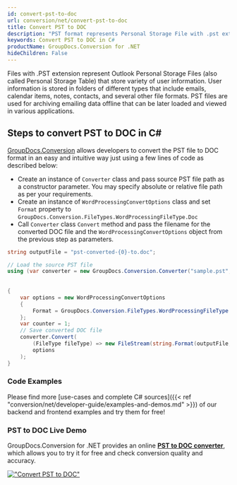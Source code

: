 ```yaml
---
id: convert-pst-to-doc
url: conversion/net/convert-pst-to-doc
title: Convert PST to DOC
description: "PST format represents Personal Storage File with .pst extension. Learn how to convert PST to DOC file programmatically in C# language using GroupDocs.Conversion for .NET library."
keywords: Convert PST to DOC in C#
productName: GroupDocs.Conversion for .NET
hideChildren: False
---
```


Files with .PST extension represent Outlook Personal Storage Files (also called Personal Storage Table) that store variety of user information. User information is stored in folders of different types that include emails, calendar items, notes, contacts, and several other file formats. PST files are used for archiving emailing data offline that can be later loaded and viewed in various applications.

## Steps to convert PST to DOC in C#

[GroupDocs.Conversion](https://products.groupdocs.com/conversion/net) allows developers to convert the PST file to DOC format in an easy and intuitive way just using a few lines of code as described below:

* Create an instance of `Converter` class and pass source PST file path as a constructor parameter. You may specify absolute or relative file path as per your requirements. 
* Create an instance of `WordProcessingConvertOptions` class and set `Format` property to `GroupDocs.Conversion.FileTypes.WordProcessingFileType.Doc`
* Call `Converter` class `Convert` method and pass the filename for the converted DOC file and the `WordProcessingConvertOptions` object from the previous step as parameters.

```csharp
string outputFile = "pst-converted-{0}-to.doc";

// Load the source PST file
using (var converter = new GroupDocs.Conversion.Converter("sample.pst", fileType => fileType == PersonalStorageFileType.Pst 
                                                                                                ? new PersonalStorageLoadOptions()
                                                                                                : null))
{
    var options = new WordProcessingConvertOptions
    {
        Format = GroupDocs.Conversion.FileTypes.WordProcessingFileType.Doc
    };
    var counter = 1;
    // Save converted DOC file
    converter.Convert(
        (FileType fileType) => new FileStream(string.Format(outputFile, counter++), FileMode.Create),
        options
    );
}
```

### Code Examples

Please find more [use-cases and complete C# sources]({{< ref "conversion/net/developer-guide/examples-and-demos.md" >}}) of our backend and frontend examples and try them for free!

### PST to DOC Live Demo

GroupDocs.Conversion for .NET provides an online [**PST to DOC converter**](https://products.groupdocs.app/conversion/pst-to-doc), which allows you to try it for free and check conversion quality and accuracy.

[!["Convert PST to DOC"](conversion/net/images/convert-to-doc/convert-pst-to-doc.png)](https://products.groupdocs.app/conversion/pst-to-doc)